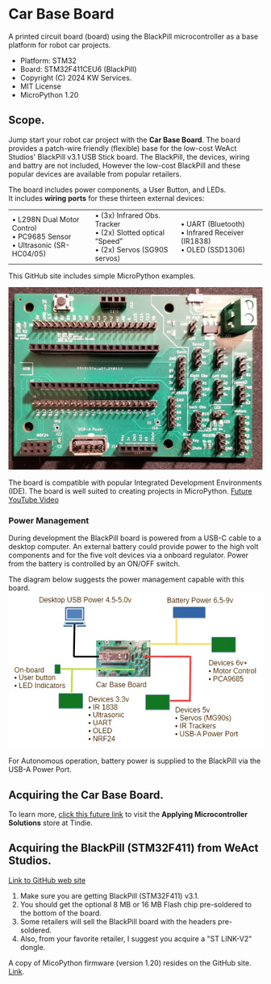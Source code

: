 # Car Base Board
A printed circuit board (board) using the BlackPill microcontroller as a base platform for robot car projects.

* Platform: STM32
* Board: STM32F411CEU6 (BlackPill)
* Copyright (C) 2024 KW Services.
* MIT License
* MicroPython 1.20

## Scope.
Jump start your robot car project with the <B>Car Base Board</B>.  The board provides a patch-wire friendly (flexible) base for the low-cost WeAct Studios' BlackPill v3.1 USB Stick board. The BlackPill, the devices, wiring and battry are not included, However the low-cost BlackPill and these popular devices are available from popular retailers.  

The board includes power components, a User Button, and LEDs.  
It includes **wiring ports** for these thirteen external devices:
<div align="left">
    <table >
     <tr>
        <td>
        &#x2022; L298N Dual Motor Control</br>
        &#x2022; PC9685 Sensor</br>
        &#x2022; Ultrasonic (SR-HC04/05)</br>
        </td>
        <td>
        &#x2022; (3x) Infrared Obs. Tracker</br>
        &#x2022; (2x) Slotted optical “Speed”</br>
        &#x2022; (2x) Servos (SG90S servos)</br>
         </td>
        <td>
        &#x2022; UART (Bluetooth)</br>
        &#x2022; Infrared Receiver (IR1838)</br>
        &#x2022; OLED (SSD1306)</br>
        </td>
     </tr>
    </table>
</div>

This GitHub site includes simple MicroPython examples.

![](Board_image.jpg)

The board is compatible with popular Integrated Development Environments (IDE).  The board is well suited to creating projects in MicroPython. [Future YouTube Video]()

### Power Management
During development the BlackPill board is powered from a USB-C cable to a desktop computer.  An external battery could provide power to the high volt components and for the five volt devices via a onboard regulator.  Power from the battery is controlled by an ON/OFF switch.

The diagram below suggests the power management capable with this board.
![](PowerDiagram.jpg)

For Autonomous operation, battery power is supplied to the BlackPill via the USB-A Power Port.

## Acquiring the Car Base Board.
To learn more, [click this future link]() to visit the <B>Applying Microcontroller Solutions</B> store at Tindie.

## Acquiring the <B>BlackPill</B> (STM32F411) from WeAct Studios.
[Link to GitHub web site](https://GitHub.com/WeActStudio/WeActStudio.MiniSTM32F4x1)

1. Make sure you are getting BlackPill (STM32F411) v3.1.
2. You should get the optional 8 MB or 16 MB Flash chip pre-soldered to the bottom of the board.
3. Some retailers will sell the BlackPill board with the headers pre-soldered.
4. Also, from your favorite retailer, I suggest you acquire a "ST LINK-V2" dongle.

A copy of MicoPython firmware (version 1.20) resides on the GitHub site. [Link](https://GitHub.com/kwinter745321/STM32F411BaseBoard/tree/main/Firmware).  

